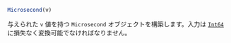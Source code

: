 ```julia
Microsecond(v)
```

与えられた `v` 値を持つ `Microsecond` オブジェクトを構築します。入力は [`Int64`](@ref) に損失なく変換可能でなければなりません。
